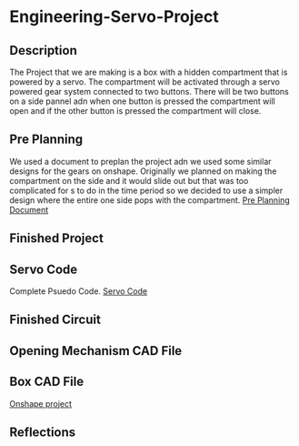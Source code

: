 # Engineering-Servo-Project

## Description
The Project that we are making is a box with a hidden compartment that is powered by a servo.
The compartment will be activated through a servo powered gear system connected to two buttons.
There will be two buttons on a side pannel adn when one button is pressed the compartment will open and if the other button is pressed the compartment will close. 

## Pre Planning
We used a document to preplan the project adn we used some similar designs for the gears on onshape.
Originally we planned on making the compartment on the side and it would slide out but that was too complicated for s to do in the time period so we decided to use a simpler design where the entire one side pops with the compartment.
[Pre Planning Document](https://docs.google.com/document/d/17IYX1eEDWpDlWgT7lWwBEruMU07gdO1zY4ygfG1bPyM/edit)


## Finished Project

## Servo Code 
Complete Psuedo Code. [Servo Code](https://create.arduino.cc/editor/rgabram93/1ecdbab5-daf2-4df3-809b-e3f6be188656)
## Finished Circuit

## Opening Mechanism CAD File

## Box CAD File 
[Onshape project](https://cvilleschools.onshape.com/documents/c06286c78337f0c5580730c4/w/975c7451cdb69a17290a3b26/e/650dca3d1339b042cb35a253)

## Reflections


